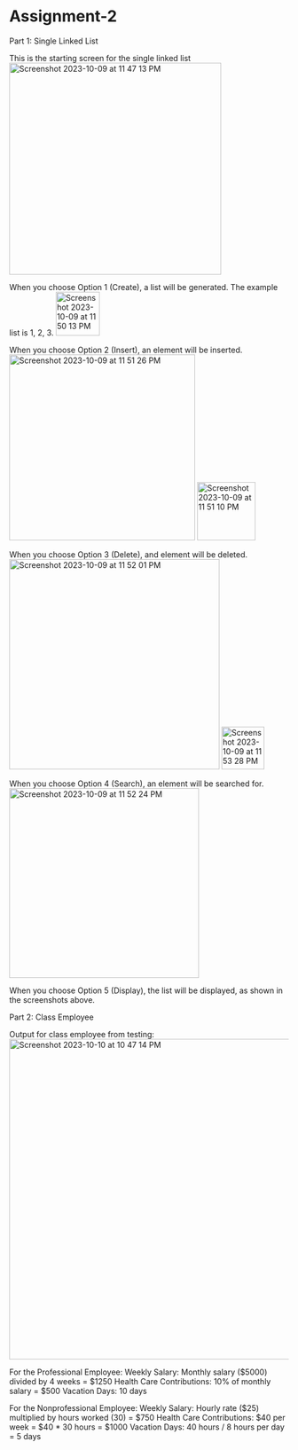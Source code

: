 # Assignment-2

Part 1: Single Linked List

This is the starting screen for the single linked list
<img width="382" alt="Screenshot 2023-10-09 at 11 47 13 PM" src="https://github.com/viirgovenus/Assignment-2/assets/113569323/6154d8d8-9ae3-4d2d-af2c-a2450e6a88a9">

When you choose Option 1 (Create), a list will be generated. The example list is 1, 2, 3.
<img width="79" alt="Screenshot 2023-10-09 at 11 50 13 PM" src="https://github.com/viirgovenus/Assignment-2/assets/113569323/da42801b-f652-4d96-811a-27aa4d27364a">

When you choose Option 2 (Insert), an element will be inserted.
<img width="335" alt="Screenshot 2023-10-09 at 11 51 26 PM" src="https://github.com/viirgovenus/Assignment-2/assets/113569323/33f3219f-67ae-497e-9d2e-e28441d8b238">
<img width="105" alt="Screenshot 2023-10-09 at 11 51 10 PM" src="https://github.com/viirgovenus/Assignment-2/assets/113569323/b271bc04-9d08-42b0-8102-c327c8265946">

When you choose Option 3 (Delete), and element will be deleted.
<img width="379" alt="Screenshot 2023-10-09 at 11 52 01 PM" src="https://github.com/viirgovenus/Assignment-2/assets/113569323/f34c4f4e-928f-4a83-9c31-d1f09d38e1cb">
<img width="77" alt="Screenshot 2023-10-09 at 11 53 28 PM" src="https://github.com/viirgovenus/Assignment-2/assets/113569323/35188521-0e84-41b5-9d9c-6a2389479520">

When you choose Option 4 (Search), an element will be searched for.
<img width="342" alt="Screenshot 2023-10-09 at 11 52 24 PM" src="https://github.com/viirgovenus/Assignment-2/assets/113569323/adde3737-d636-4348-9b3c-bf6d1f527dc2">

When you choose Option 5 (Display), the list will be displayed, as shown in the screenshots above.


Part 2: Class Employee

Output for class employee from testing:
<img width="578" alt="Screenshot 2023-10-10 at 10 47 14 PM" src="https://github.com/viirgovenus/Assignment-2/assets/113569323/68f61814-9c8e-4121-8d40-84de7f7020eb">

For the Professional Employee:
Weekly Salary: Monthly salary ($5000) divided by 4 weeks = $1250
Health Care Contributions: 10% of monthly salary = $500
Vacation Days: 10 days

For the Nonprofessional Employee:
Weekly Salary: Hourly rate ($25) multiplied by hours worked (30) = $750
Health Care Contributions: $40 per week = $40 * 30 hours = $1000
Vacation Days: 40 hours / 8 hours per day = 5 days


